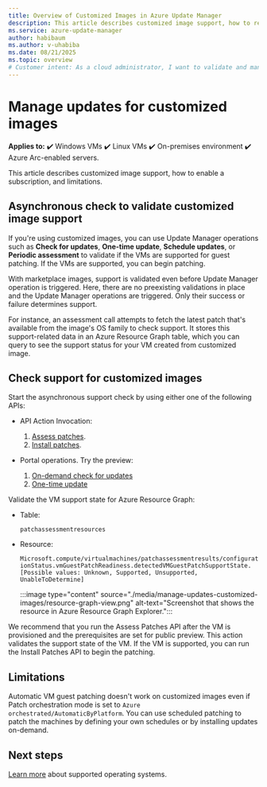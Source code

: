 ```yaml
---
title: Overview of Customized Images in Azure Update Manager
description: This article describes customized image support, how to register and validate customized images for public preview, and limitations.
ms.service: azure-update-manager
author: habibaum
ms.author: v-uhabiba
ms.date: 08/21/2025
ms.topic: overview
# Customer intent: As a cloud administrator, I want to validate and manage updates for customized images in my environment using Update Manager, so that I can ensure my VMs receive the necessary patches and maintain system reliability.
---
```


# Manage updates for customized images

**Applies to:** :heavy_check_mark: Windows VMs :heavy_check_mark: Linux VMs :heavy_check_mark: On-premises environment :heavy_check_mark: Azure Arc-enabled servers.

This article describes customized image support, how to enable a subscription, and limitations.

## Asynchronous check to validate customized image support

If you're using customized images, you can use Update Manager operations such as **Check for updates**, **One-time update**, **Schedule updates**, or **Periodic assessment** to validate if the VMs are supported for guest patching. If the VMs are supported, you can begin patching.

With marketplace images, support is validated even before Update Manager operation is triggered. Here, there are no preexisting validations in place and the Update Manager operations are triggered. Only their success or failure determines support.

For instance, an assessment call attempts to fetch the latest patch that's available from the image's OS family to check support. It stores this support-related data in an Azure Resource Graph table, which you can query to see the support status for your VM created from customized image.

## Check support for customized images

Start the asynchronous support check by using either one of the following APIs:

- API Action Invocation:
  1. [Assess patches](/rest/api/compute/virtual-machines/assess-patches?tabs=HTTP).
  1. [Install patches](/rest/api/compute/virtual-machines/install-patches?tabs=HTTP).

- Portal operations. Try the preview:
  1. [On-demand check for updates](view-updates.md)
  1. [One-time update](deploy-updates.md)

Validate the VM support state for Azure Resource Graph:

- Table:

  `patchassessmentresources`
- Resource:

  `Microsoft.compute/virtualmachines/patchassessmentresults/configurationStatus.vmGuestPatchReadiness.detectedVMGuestPatchSupportState. [Possible values: Unknown, Supported, Unsupported, UnableToDetermine]`

  :::image type="content" source="./media/manage-updates-customized-images/resource-graph-view.png" alt-text="Screenshot that shows the resource in Azure Resource Graph Explorer.":::

We recommend that you run the Assess Patches API after the VM is provisioned and the prerequisites are set for public preview. This action validates the support state of the VM. If the VM is supported, you can run the Install Patches API to begin the patching.

## Limitations

Automatic VM guest patching doesn't work on customized images even if Patch orchestration mode is set to `Azure orchestrated/AutomaticByPlatform`. You can use scheduled patching to patch the machines by defining your own schedules or by installing updates on-demand.

## Next steps

[Learn more](support-matrix.md) about supported operating systems.
